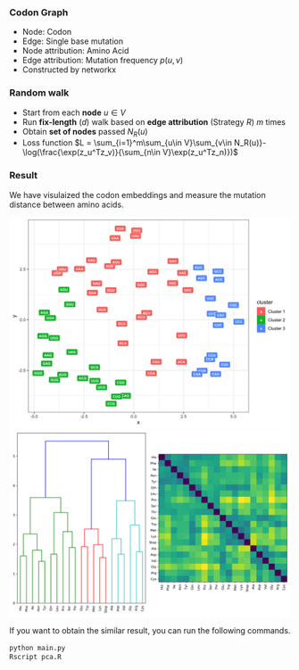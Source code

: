 ### Codon Graph

- Node: Codon
- Edge: Single base mutation
- Node attribution: Amino Acid
- Edge attribution: Mutation frequency $p(u,v)$ 
- Constructed by networkx

### Random walk

- Start from each **node** $u \in V$
- Run **fix-length** ($d$) walk based on **edge attribution** (Strategy $R$) $m$ times 
- Obtain **set of nodes** passed $N_R(u)$
- Loss function $L = \sum_{i=1}^m\sum_{u\in V}\sum_{v\in N_R(u)}-\log(\frac{\exp(z_u^Tz_v)}{\sum_{n\in V}\exp(z_u^Tz_n)})$

### Result

We have visulaized the codon embeddings and measure the mutation distance between amino acids.

<img src="Rtsne.png" style="zoom:50%;" />

<img src="res.png" style="zoom:50%;" />

If you want to obtain the similar result, you can run the following commands.

```shell
python main.py
Rscript pca.R
```


